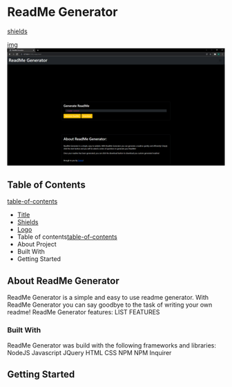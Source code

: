 # ReadMe Generator
<!-- project shields -->
[shields](#shields)
<!-- project logo -->
[img](#img)
![img](/Assets/img/ReadMeScreenCap.png)
<!-- toc -->
## Table of Contents
[table-of-contents](#table-of-contents)
- [Title](https://github.com/zortro/readme-generator#Table-of-Contents)
- [Shields](https://github.com/zortro/readme-generator#shields)
- [Logo](https://github.com/zortro/readme-generator#img)
- Table of contents[table-of-contents](https://github.com/zortro/readme-generator#Table-of-Contents)
- About Project
- Built With
- Getting Started

<!-- aboout project -->
## About ReadMe Generator

ReadMe Generator is a simple and easy to use readme generator. With ReadMe Generator you can say goodbye to the task of writing your own readme!
ReadMe Generator features:
    LIST FEATURES

<!-- built with -->
### Built With
ReadMe Generator was build with the following frameworks and libraries:
NodeJS
Javascript
JQuery
HTML
CSS
NPM
NPM Inquirer

<!-- getting started -->
## Getting Started